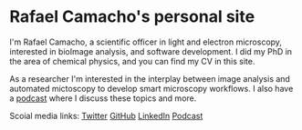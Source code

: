 # Rafael Camacho's personal site

I'm Rafael Camacho, a scientific officer in light and electron microscopy, interested in bioImage analysis, and software development. I did my PhD in the area of chemical physics, and you can find my CV in this site.

As a researcher I'm interested in the interplay between image analysis and automated mictoscopy to develop smart microscopy workflows. I also have a [podcast](https://open.spotify.com/show/6CYGeeiNeaP81YAzfYWfta?si=0f4142c47fe942b2) where I discuss these topics and more.

Scoial media links:
[Twitter](https://twitter.com/camachodejay) [GitHub](https://github.com/CamachoDejay) [LinkedIn](https://www.linkedin.com/in/camacho-dejay/) [Podcast](https://open.spotify.com/show/6CYGeeiNeaP81YAzfYWfta?si=0f4142c47fe942b2)

```{tableofcontents}
```
